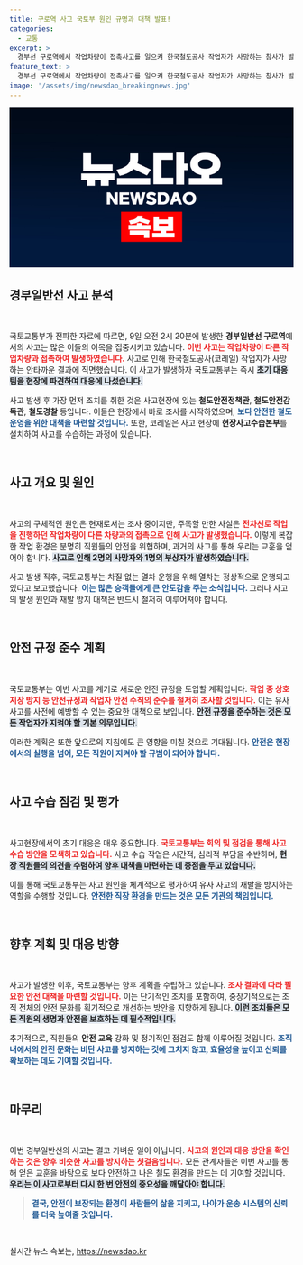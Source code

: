 ```yaml
---
title: 구로역 사고 국토부 원인 규명과 대책 발표!
categories:
  - 교통
excerpt: >
  경부선 구로역에서 작업차량이 접촉사고를 일으켜 한국철도공사 작업자가 사망하는 참사가 발생했다. 국토교통부는 즉각 안전조사를 착수하며 유사사고 재발 방지에 나선다. 클릭해서 자세한 내용을 확인하세요!
feature_text: >
  경부선 구로역에서 작업차량이 접촉사고를 일으켜 한국철도공사 작업자가 사망하는 참사가 발생했다. 국토교통부는 즉각 안전조사를 착수하며 유사사고 재발 방지에 나선다. 클릭해서 자세한 내용을 확인하세요!
image: '/assets/img/newsdao_breakingnews.jpg'
---
```


<p><img src="/assets/img/newsdao_breakingnews.jpg" alt="ontimetimes 속보" /></p>

<h2 data-ke-size="size26">경부일반선 사고 분석</h2>

<p data-ke-size="size16">&nbsp;</p>

<p>국토교통부가 전파한 자료에 따르면, 9일 오전 2시 20분에 발생한 <b>경부일반선 구로역</b>에서의 사고는 많은 이들의 이목을 집중시키고 있습니다. <b><span style="color: #ee2323;">이번 사고는 작업차량이 다른 작업차량과 접촉하여 발생하였습니다.</span></b> 사고로 인해 한국철도공사(코레일) 작업자가 사망하는 안타까운 결과에 직면했습니다. 이 사고가 발생하자 국토교통부는 즉시 <b><span style="background-color: #21538527;">초기 대응팀을 현장에 파견하여 대응에 나섰습니다.</span></b> </p>

<p>사고 발생 후 가장 먼저 조치를 취한 것은 사고현장에 있는 <b>철도안전정책관</b>, <b>철도안전감독관</b>, <b>철도경찰</b> 등입니다. 이들은 현장에서 바로 조사를 시작하였으며, <b><span style="color: #1a5490;">보다 안전한 철도 운영을 위한 대책을 마련할 것입니다.</span></b> 또한, 코레일은 사고 현장에 <b>현장사고수습본부</b>를 설치하여 사고를 수습하는 과정에 있습니다.</p>

<p data-ke-size="size16">&nbsp;</p>

<h2 data-ke-size="size26">사고 개요 및 원인</h2>

<p data-ke-size="size16">&nbsp;</p>

<p>사고의 구체적인 원인은 현재로서는 조사 중이지만, 주목할 만한 사실은 <b><span style="color: #ee2323;">전차선로 작업을 진행하던 작업차량이 다른 차량과의 접촉으로 인해 사고가 발생했습니다.</span></b> 이렇게 복잡한 작업 환경은 분명히 직원들의 안전을 위협하며, 과거의 사고를 통해 우리는 교훈을 얻어야 합니다. <b><span style="background-color: #21538527;">사고로 인해 2명의 사망자와 1명의 부상자가 발생하였습니다.</span></b> </p>

<p>사고 발생 직후, 국토교통부는 차질 없는 열차 운행을 위해 열차는 정상적으로 운행되고 있다고 보고했습니다. <b><span style="color: #1a5490;">이는 많은 승객들에게 큰 안도감을 주는 소식입니다. </span></b> 그러나 사고의 발생 원인과 재발 방지 대책은 반드시 철저히 이루어져야 합니다. </p>

<p data-ke-size="size16">&nbsp;</p>

<h2 data-ke-size="size26">안전 규정 준수 계획</h2>

<p data-ke-size="size16">&nbsp;</p>

<p>국토교통부는 이번 사고를 계기로 새로운 안전 규정을 도입할 계획입니다. <b><span style="color: #ee2323;">작업 중 상호 지장 방지 등 안전규정과 작업자 안전 수칙의 준수를 철저히 조사할 것입니다.</span></b> 이는 유사사고를 사전에 예방할 수 있는 중요한 대책으로 보입니다. <b><span style="background-color: #21538527;">안전 규정을 준수하는 것은 모든 작업자가 지켜야 할 기본 의무입니다.</span></b> </p>

<p>이러한 계획은 또한 앞으로의 지침에도 큰 영향을 미칠 것으로 기대됩니다. <b><span style="color: #1a5490;">안전은 현장에서의 실행을 넘어, 모든 직원이 지켜야 할 규범이 되어야 합니다.</span></b> </p>

<p data-ke-size="size16">&nbsp;</p>

<h2 data-ke-size="size26">사고 수습 점검 및 평가</h2>

<p data-ke-size="size16">&nbsp;</p>

<p>사고현장에서의 초기 대응은 매우 중요합니다. <b><span style="color: #ee2323;">국토교통부는 회의 및 점검을 통해 사고 수습 방안을 모색하고 있습니다.</span></b> 사고 수습 작업은 시간적, 심리적 부담을 수반하며, <b><span style="background-color: #21538527;">현장 직원들의 의견을 수렴하여 향후 대책을 마련하는 데 중점을 두고 있습니다.</span></b> </p>

<p>이를 통해 국토교통부는 사고 원인을 체계적으로 평가하여 유사 사고의 재발을 방지하는 역할을 수행할 것입니다. <b><span style="color: #1a5490;">안전한 직장 환경을 만드는 것은 모든 기관의 책임입니다.</span></b> </p>

<p data-ke-size="size16">&nbsp;</p>

<h2 data-ke-size="size26">향후 계획 및 대응 방향</h2>

<p data-ke-size="size16">&nbsp;</p>

<p>사고가 발생한 이후, 국토교통부는 향후 계획을 수립하고 있습니다. <b><span style="color: #ee2323;">조사 결과에 따라 필요한 안전 대책을 마련할 것입니다.</span></b> 이는 단기적인 조치를 포함하여, 중장기적으로는 조직 전체의 안전 문화를 획기적으로 개선하는 방안을 지향하게 됩니다. <b><span style="background-color: #21538527;">이런 조치들은 모든 직원의 생명과 안전을 보호하는 데 필수적입니다.</span></b> </p>

<p>추가적으로, 직원들의 <b>안전 교육</b> 강화 및 정기적인 점검도 함께 이루어질 것입니다. <b><span style="color: #1a5490;">조직 내에서의 안전 문화는 비단 사고를 방지하는 것에 그치지 않고, 효율성을 높이고 신뢰를 확보하는 데도 기여할 것입니다.</span></b> </p>

<p data-ke-size="size16">&nbsp;</p>

<h2 data-ke-size="size26">마무리</h2>

<p data-ke-size="size16">&nbsp;</p>

<p>이번 경부일반선의 사고는 결코 가벼운 일이 아닙니다. <b><span style="color: #ee2323;">사고의 원인과 대응 방안을 확인하는 것은 향후 비슷한 사고를 방지하는 첫걸음입니다.</span></b> 모든 관계자들은 이번 사고를 통해 얻은 교훈을 바탕으로 보다 안전하고 나은 철도 환경을 만드는 데 기여할 것입니다. <b><span style="background-color: #21538527;">우리는 이 사고로부터 다시 한 번 안전의 중요성을 깨달아야 합니다.</span></b> </p>

<blockquote>
<b><span style="color: #1a5490;">결국, 안전이 보장되는 환경이 사람들의 삶을 지키고, 나아가 운송 시스템의 신뢰를 더욱 높여줄 것입니다.</span></b>
</blockquote>

<p data-ke-size="size16">&nbsp;</p>
실시간 뉴스 속보는, <a href="https://newsdao.kr" rel="dofollow">https://newsdao.kr</a>


